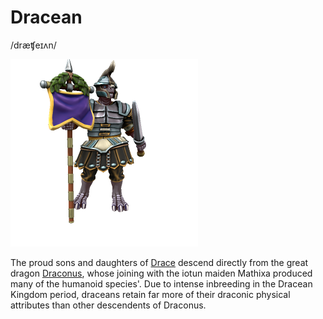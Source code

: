 # Dracean
/dræʧeɪʌn/

![](dracean.png)

The proud sons and daughters of [Drace](../../Locations/Drace/Drace.md) descend directly from the great dragon [Draconus](../../People/Dragons/Draconus.md), whose joining with the iotun maiden Mathixa produced many of the humanoid species'. Due to intense inbreeding in the Dracean Kingdom period, draceans retain far more of their draconic physical attributes than other descendents of Draconus.